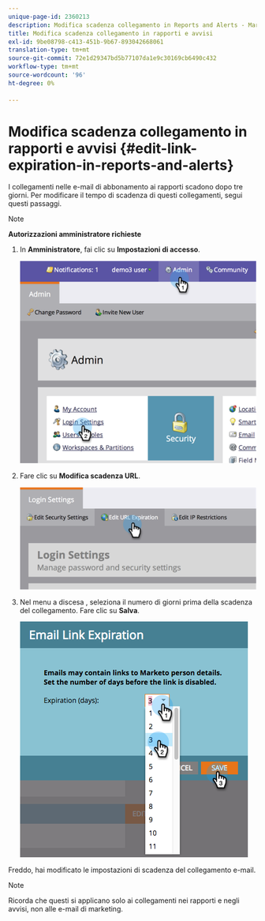 ```yaml
---
unique-page-id: 2360213
description: Modifica scadenza collegamento in Reports and Alerts - Marketo Docs - Documentazione del prodotto
title: Modifica scadenza collegamento in rapporti e avvisi
exl-id: 9be08798-c413-451b-9b67-893042668061
translation-type: tm+mt
source-git-commit: 72e1d29347bd5b77107da1e9c30169cb6490c432
workflow-type: tm+mt
source-wordcount: '96'
ht-degree: 0%

---
```


# Modifica scadenza collegamento in rapporti e avvisi {#edit-link-expiration-in-reports-and-alerts}

I collegamenti nelle e-mail di abbonamento ai rapporti scadono dopo tre giorni. Per modificare il tempo di scadenza di questi collegamenti, segui questi passaggi.

>[!NOTE]
>
>**Autorizzazioni amministratore richieste**

1. In **Amministratore**, fai clic su **Impostazioni di accesso**.

   ![](assets/image2014-9-24-11-3a33-3a31.png)

1. Fare clic su **Modifica scadenza URL**.

   ![](assets/image2014-9-24-11-3a33-3a43.png)

1. Nel menu a discesa , seleziona il numero di giorni prima della scadenza del collegamento. Fare clic su **Salva**.

   ![](assets/emaillinkexpiration.png)

Freddo, hai modificato le impostazioni di scadenza del collegamento e-mail.

>[!NOTE]
>
>Ricorda che questi si applicano solo ai collegamenti nei rapporti e negli avvisi, non alle e-mail di marketing.
